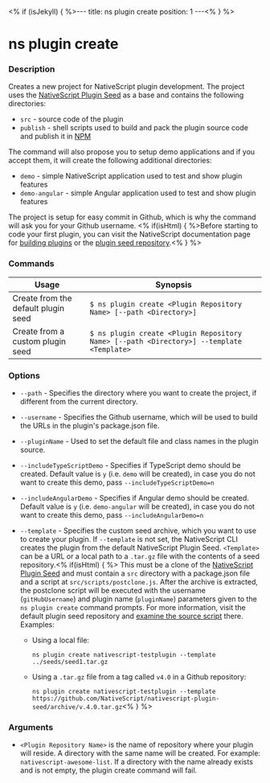 <% if (isJekyll) { %>---
title: ns plugin create
position: 1
---<% } %>

# ns plugin create

### Description

Creates a new project for NativeScript plugin development. The project uses the [NativeScript Plugin Seed](https://github.com/NativeScript/nativescript-plugin-seed) as a base and contains the following directories:

* `src` - source code of the plugin
* `publish` - shell scripts used to build and pack the plugin source code and publish it in [NPM](https://www.npmjs.com/)

The command will also propose you to setup demo applications and if you accept them, it will create the following additional directories: 
* `demo` - simple NativeScript application used to test and show plugin features
* `demo-angular` - simple Angular application used to test and show plugin features

The project is setup for easy commit in Github, which is why the command will ask you for your Github username.
<% if(isHtml) { %>Before starting to code your first plugin, you can visit the NativeScript documentation page for [building plugins](https://docs.nativescript.org/plugins/building-plugins#step-2-set-up-a-development-workflow) or the [plugin seed repository](https://github.com/NativeScript/nativescript-plugin-seed/blob/master/README.md).<% } %>

### Commands

Usage | Synopsis
---|---
Create from the default plugin seed | `$ ns plugin create <Plugin Repository Name> [--path <Directory>]`
Create from a custom plugin seed | `$ ns plugin create <Plugin Repository Name> [--path <Directory>] --template <Template>`

### Options

* `--path` - Specifies the directory where you want to create the project, if different from the current directory.
* `--username` - Specifies the Github username, which will be used to build the URLs in the plugin's package.json file.
* `--pluginName` - Used to set the default file and class names in the plugin source.
* `--includeTypeScriptDemo` - Specifies if TypeScript demo should be created. Default value is `y` (i.e. `demo` will be created), in case you do not want to create this demo, pass `--includeTypeScriptDemo=n`
* `--includeAngularDemo` - Specifies if Angular demo should be created. Default value is `y` (i.e. `demo-angular` will be created), in case you do not want to create this demo, pass `--includeAngularDemo=n`
* `--template` - Specifies the custom seed archive, which you want to use to create your plugin. If `--template` is not set, the NativeScript CLI creates the plugin from the default NativeScript Plugin Seed. `<Template>` can be a URL or a local path to a `.tar.gz` file with the contents of a seed repository.<% if(isHtml) { %> This must be a clone of the [NativeScript Plugin Seed](https://github.com/NativeScript/nativescript-plugin-seed) and must contain a `src` directory with a package.json file and a script at `src/scripts/postclone.js`. After the archive is extracted, the postclone script will be executed with the username (`gitHubUsername`) and plugin name (`pluginName`) parameters given to the `ns plugin create` command prompts. For more information, visit the default plugin seed repository and [examine the source script](https://github.com/NativeScript/nativescript-plugin-seed/blob/master/src/scripts/postclone.js) there. Examples:

  * Using a local file:

    `ns plugin create nativescript-testplugin --template ../seeds/seed1.tar.gz`

  * Using a `.tar.gz` file from a tag called `v4.0` in a Github repository:

    `ns plugin create nativescript-testplugin --template https://github.com/NativeScript/nativescript-plugin-seed/archive/v.4.0.tar.gz`<% } %>

### Arguments

* `<Plugin Repository Name>` is the name of repository where your plugin will reside. A directory with the same name will be created. For example: `nativescript-awesome-list`. If a directory with the name already exists and is not empty, the plugin create command will fail.
